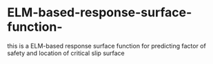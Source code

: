 # ELM-based-response-surface-function-
this is a ELM-based response surface function for predicting factor of safety and location of critical slip surface 
